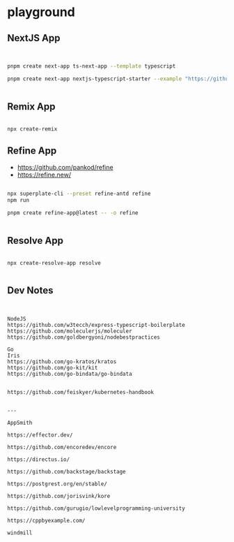 # playground


## NextJS App

```bash


pnpm create next-app ts-next-app --template typescript

pnpm create next-app nextjs-typescript-starter --example "https://github.com/vercel/nextjs-postgres-auth-starter"



```

## Remix App

```bash

npx create-remix

```


## Refine App

- https://github.com/pankod/refine
- https://refine.new/

```bash

npx superplate-cli --preset refine-antd refine
npm run

pnpm create refine-app@latest -- -o refine



```

## Resolve App

```shell

npx create-resolve-app resolve


```

## Dev Notes

```shell


NodeJS
https://github.com/w3tecch/express-typescript-boilerplate
https://github.com/moleculerjs/moleculer
https://github.com/goldbergyoni/nodebestpractices

Go
Iris
https://github.com/go-kratos/kratos
https://github.com/go-kit/kit
https://github.com/go-bindata/go-bindata


https://github.com/feiskyer/kubernetes-handbook


---

AppSmith

https://effector.dev/

https://github.com/encoredev/encore

https://directus.io/

https://github.com/backstage/backstage

https://postgrest.org/en/stable/

https://github.com/jorisvink/kore

https://github.com/gurugio/lowlevelprogramming-university

https://cppbyexample.com/

windmill

```
